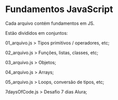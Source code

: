 # Fundamentos JavaScript

Cada arquivo contém fundamentos em JS. 

Estão divididos em conjuntos: 

01_arquivo.js > Tipos primitivos / operadores, etc;

02_arquivo.js > Funções, listas, classes, etc;

03_arquivo.js > Objetos;

04_arquivo.js > Arrays;

05_arquivo.js > Loops, conversão de tipos, etc;

7daysOfCode.js > Desafio 7 dias Alura;
